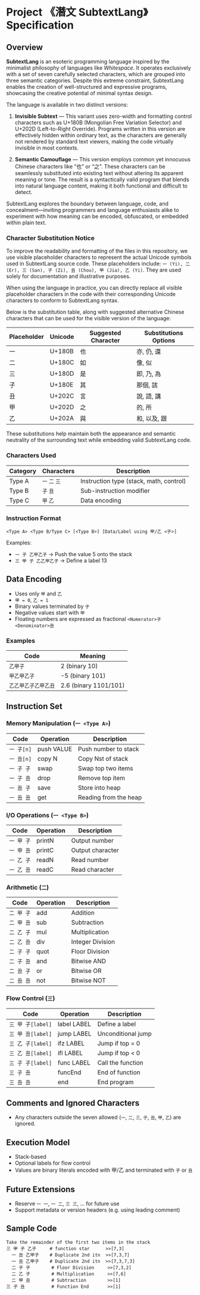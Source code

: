 # Project 《潛文 SubtextLang》 Specification

## Overview
**SubtextLang** is an esoteric programming language inspired by the minimalist philosophy of languages like *Whitespace*. It operates exclusively with a set of seven carefully selected characters, which are grouped into three semantic categories. Despite this extreme constraint, SubtextLang enables the creation of well-structured and expressive programs, showcasing the creative potential of minimal syntax design.

The language is available in two distinct versions:

1. **Invisible Subtext** — This variant uses zero-width and formatting control characters such as U+180B (Mongolian Free Variation Selector) and U+202D (Left-to-Right Override). Programs written in this version are effectively hidden within ordinary text, as the characters are generally not rendered by standard text viewers, making the code virtually invisible in most contexts.

2. **Semantic Camouflage** — This version employs common yet innocuous Chinese characters like “也” or “之”. These characters can be seamlessly substituted into existing text without altering its apparent meaning or tone. The result is a syntactically valid program that blends into natural language content, making it both functional and difficult to detect.

SubtextLang explores the boundary between language, code, and concealment—inviting programmers and language enthusiasts alike to experiment with how meaning can be encoded, obfuscated, or embedded within plain text.

### Character Substitution Notice

To improve the readability and formatting of the files in this repository, we use visible placeholder characters to represent the actual Unicode symbols used in SubtextLang source code. These placeholders include: `一 (Yi), 二 (Er), 三 (San), 子 (Zi), 丑 (Chou), 甲 (Jia), 乙 (Yi)`. They are used solely for documentation and illustrative purposes.

When using the language in practice, you can directly replace all visible placeholder characters in the code with their corresponding Unicode characters to conform to SubtextLang syntax.

Below is the substitution table, along with suggested alternative Chinese characters that can be used for the visible version of the language:

| Placeholder | Unicode | Suggested Character | Substitutions Options |
| ----------- | ------- | ------------------- | --------------------- |
| 一          | U+180B  | 也                  | 亦, 仍, 還            |
| 二          | U+180C  | 如                  | 像, 似                |
| 三          | U+180D  | 是                  | 即, 乃, 為            |
| 子          | U+180E  | 其                  | 那個, 該              |
| 丑          | U+202C  | 言                  | 說, 語, 講            |
| 甲          | U+202D  | 之                  | 的, 所                |
| 乙          | U+202A  | 與                  | 和, 以及, 跟          |

These substitutions help maintain both the appearance and semantic neutrality of the surrounding text while embedding valid SubtextLang code.

### Characters Used

| Category | Characters     | Description                             |
| -------- | -------------- | --------------------------------------- |
| Type A   | `一` `二` `三` | Instruction type (stack, math, control) |
| Type B   | `子` `丑`      | Sub-instruction modifier                |
| Type C   | `甲` `乙`      | Data encoding                           |

### Instruction Format
```
<Type A> <Type B/Type C> [<Type B>] [Data/Label using 甲/乙 <子>]
```
Examples:
- `一 子 乙甲乙子` → Push the value 5 onto the stack
- `三 甲 子 乙乙甲乙子` → Define a label 13

## Data Encoding
- Uses only `甲` and `乙`
- `甲 = 0`, `乙 = 1`
- Binary values terminated by `子`
- Negative values start with `甲`
- Floating numbers are expressed as fractional `<Numerator>子<Denominator>丑`

### Examples
| Code                  | Meaning                |
| --------------------- | ---------------------- |
| `乙甲子`              | 2 (binary 10)          |
| `甲乙甲乙子`          | -5 (binary 101)        |
| `乙乙甲乙子乙甲乙丑`  | 2.6 (binary 1101/101)  |

## Instruction Set

### Memory Manipulation (`一 <Type A>`)
| Code        | Operation   | Description            |
| ----------- | ----------- | ---------------------- |
| `一 子[n]`  | push VALUE  | Push number to stack   |
| `一 丑[n]`  | copy N      | Copy Nst of stack      |
| `一 子 子`  | swap        | Swap top two items     |
| `一 子 丑`  | drop        | Remove top item        |
| `一 丑 子`  | save        | Store into heap        |
| `一 丑 丑`  | get         | Reading ​​from the heap  |

### I/O Operations (`一 <Type B>`)
| Code        | Operation | Description       |
| ----------- | --------- | ----------------- |
| `一 甲 子`  | printN    | Output number     |
| `一 甲 丑`  | printC    | Output character  |
| `一 乙 子`  | readN     | Read number       |
| `一 乙 丑`  | readC     | Read character    |

### Arithmetic (`二`)
| Code        | Operation | Description       |
| ----------- | --------- | ----------------- |
| `二 甲 子`  | add       | Addition          |
| `二 甲 丑`  | sub       | Subtraction       |
| `二 乙 子`  | mul       | Multiplication    |
| `二 乙 丑`  | div       | Integer Division  |
| `二 子 子`  | quot      | Floor Division    |
| `二 子 丑`  | and       | Bitwise AND       |
| `二 丑 子`  | or        | Bitwise OR        |
| `二 丑 丑`  | not       | Bitwise NOT       |

### Flow Control (`三`)
| Code               | Operation   | Description         |
| ------------------ | ----------- | ------------------- |
| `三 甲 子[label]`  | label LABEL | Define a label      |
| `三 甲 丑[label]`  | jump LABEL  | Unconditional jump  |
| `三 乙 子[label]`  | ifz  LABEL  | Jump if top = 0     |
| `三 乙 丑[label]`  | ifl  LABEL  | Jump if top < 0     |
| `三 子 子[label]`  | func LABEL  | Call the function   |
| `三 子 丑`         | funcEnd     | End of function     |
| `三 丑 丑`         | end         | End program         |

## Comments and Ignored Characters
- Any characters outside the seven allowed (`一`, `二`, `三`, `子`, `丑`, `甲`, `乙`) are ignored.

## Execution Model
- Stack-based
- Optional labels for flow control
- Values are binary literals encoded with 甲/乙 and terminated with `子` or `丑`

## Future Extensions
- Reserve `一 一`, `一 二`, `三 三`, ... for future use
- Support metadata or version headers (e.g. using leading comment)

## Sample Code
```
Take the remainder of the first two items in the stack
三 甲 子 乙子     # function star      >>[7,3]
  一 丑 乙甲子    # Duplicate 2nd itn  >>[7,3,7]
  一 丑 乙甲子    # Duplicate 2nd itn  >>[7,3,7,3]
  二 子 子        # Floor Division     >>[7,3,2]
  二 乙 子        # Multiplication     >>[7,6]
  二 甲 丑        # Subtraction        >>[1]
三 子 丑          # Function End       >>[1]
```